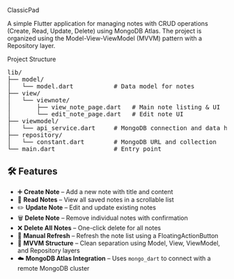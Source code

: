 
ClassicPad 

A simple Flutter application for managing notes with CRUD operations (Create, Read, Update, Delete) using MongoDB Atlas. The project is organized using the Model-View-ViewModel (MVVM) pattern with a Repository layer.

Project Structure 
<pre>
lib/
├── model/
│   └── model.dart           # Data model for notes
├── view/
│   └── viewnote/            
│       ├── view_note_page.dart   # Main note listing & UI
│       └── edit_note_page.dart   # Edit note UI
├── viewmodel/
│   └── api_service.dart     # MongoDB connection and data handling
├── repository/
│   └── constant.dart        # MongoDB URL and collection
└── main.dart                # Entry point
</pre>
## 🛠 Features

- ➕ **Create Note** – Add a new note with title and content
- 📄 **Read Notes** – View all saved notes in a scrollable list
- ✏️ **Update Note** – Edit and update existing notes
- 🗑️ **Delete Note** – Remove individual notes with confirmation
- ❌ **Delete All Notes** – One-click delete for all notes
- 🔄 **Manual Refresh** – Refresh the note list using a FloatingActionButton
- 🧱 **MVVM Structure** – Clean separation using Model, View, ViewModel, and Repository layers
- ☁️ **MongoDB Atlas Integration** – Uses `mongo_dart` to connect with a remote MongoDB cluster
